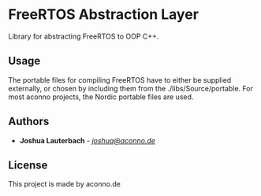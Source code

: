 # FreeRTOS Abstraction Layer

Library for abstracting FreeRTOS to OOP C++.

## Usage

The portable files for compiling FreeRTOS have to either be supplied externally,
or chosen by including them from the ./libs/Source/portable.
For most aconno projects, the Nordic portable files are used.

## Authors

* **Joshua Lauterbach** - *joshua@aconno.de*

## License

This project is made by aconno.de
